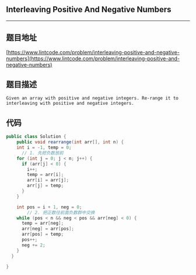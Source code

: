 ## Interleaving Positive And Negative Numbers

----
## 题目地址

[https://www.lintcode.com/problem/interleaving-positive-and-negative-numbers](https://www.lintcode.com/problem/interleaving-positive-and-negative-numbers)

## 题目描述

```text
Given an array with positive and negative integers. Re-range it to interleaving with positive and negative integers.
```

## 代码

```java
public class Solution {
    public void rearrange(int arr[], int n) {
    int i = -1, temp = 0;
      // 1. 先把负数放前
    for (int j = 0; j < n; j++) {
      if (arr[j] < 0) {
        i++;
        temp = arr[i];
        arr[i] = arr[j];
        arr[j] = temp;
      }
    }

    int pos = i + 1, neg = 0;
		// 2. 把正数往前面负数群中交换
    while (pos < n && neg < pos && arr[neg] < 0) {
      temp = arr[neg];
      arr[neg] = arr[pos];
      arr[pos] = temp;
      pos++;
      neg += 2;
    }
  }

}
```

